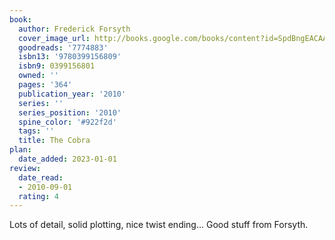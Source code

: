 ```yaml
---
book:
  author: Frederick Forsyth
  cover_image_url: http://books.google.com/books/content?id=SpdBngEACAAJ&printsec=frontcover&img=1&zoom=1&source=gbs_api
  goodreads: '7774883'
  isbn13: '9780399156809'
  isbn9: 0399156801
  owned: ''
  pages: '364'
  publication_year: '2010'
  series: ''
  series_position: '2010'
  spine_color: '#922f2d'
  tags: ''
  title: The Cobra
plan:
  date_added: 2023-01-01
review:
  date_read:
  - 2010-09-01
  rating: 4
---
```


Lots of detail, solid plotting, nice twist ending... Good stuff from Forsyth.
